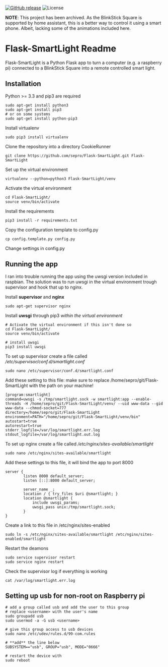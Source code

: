 [![GitHub release](https://img.shields.io/github/release/sepro/Flask-SmartLight.svg)](https://github.com/sepro/Flask-SmartLight) ![License](http://img.shields.io/:license-mit-blue.svg)

**NOTE**: This project has been archived. As the BlinkStick Square is supported by home assistant, this is a better way to control it using a smart phone. Albeit, lacking some of the animations included here. 

Flask-SmartLight Readme
=======================

Flask-SmartLight is a Python Flask app to turn a computer (e.g. a raspberry pi) connected to a BlinkStick Square into
a remote controlled smart light.

Installation
------------

Python >= 3.3 and pip3 are required


    sudo apt-get install python3
    sudo apt-get install pip3
    # or on some systems 
    sudo apt-get install python-pip3
      

Install virtualenv

    sudo pip3 install virtualenv


Clone the repository into a directory CookieRunner

    git clone https://github.com/sepro/Flask-SmartLight.git Flask-SmartLight

Set up the virtual environment
  
    virtualenv --python=python3 Flask-SmartLight/venv

Activate the virtual environment

    cd Flask-SmartLight/
    source venv/bin/activate

Install the requirements

    pip3 install -r requirements.txt

Copy the configuration template to config.py

    cp config.template.py config.py

Change settings in config.py

Running the app
---------------

I ran into trouble running the app using the uwsgi version included in raspbian. The solution was to run uwsgi in the
virtual environment trough supervisor and hook that up to nginx.

Install **supervisor** and **nginx**

    sudo apt-get supervisor nginx
    
Install **uwsgi** through pip3 *within the virtual environment*

    # Activate the virtual environment if this isn't done so
    cd Flask-SmartLight/
    source venv/bin/activate

    # install uwsgi
    pip3 install uwsgi
    
To set up supervisor create a file called */etc/supervisor/conf.d/smartlight.conf*

    sudo nano /etc/supervisor/conf.d/smartlight.conf
    
Add these setting to this file: make sure to replace /home/sepro/git/Flask-SmartLight with the path on your machine!

    [program:smartlight]
    command=uwsgi -s /tmp/smartlight.sock -w smartlight:app --enable-threads -H /home/sepro/git/Flask-SmartLight/venv/ --uid www-data --gid www-data --chmod-socket=777
    directory=/home/sepro/git/Flask-SmartLight
    environment=PATH="/home/sepro/git/Flask-SmartLight/venv/bin"
    autostart=true
    autorestart=true
    stderr_logfile=/var/log/smartlight.err.log
    stdout_logfile=/var/log/smartlight.out.log


To set up nginx create a file called */etc/nginx/sites-available/smartlight*

    sudo nano /etc/nginx/sites-available/smartlight

Add these settings to this file, it will bind the app to port 8000


    server {
            listen 8000 default_server;
            listen [::]:8000 default_server;
    
            server_name _;
            location / { try_files $uri @smartlight; }
            location @smartlight {
                include uwsgi_params;
                uwsgi_pass unix:/tmp/smartlight.sock;
            }
    }

Create a link to this file in /etc/nginx/sites-enabled

    sudo ln -s /etc/nginx/sites-available/smartlight /etc/nginx/sites-enabled/smartlight
    
Restart the deamons
  
    sudo service supervisor restart
    sudo service nginx restart
    
Check the supervisor log if everything is working

    cat /var/log/smartlight.err.log


Setting up usb for non-root on Raspberry pi
-------------------------------------------

    # add a group called usb and add the user to this group
    # replace <username> with the user's name
    sudo groupadd usb
    sudo usermod -a -G usb <username>
    
    # give this group access to usb devices
    sudo nano /etc/udev/rules.d/99-com.rules
    
    # **add** the line below
    SUBSYSTEM=="usb", GROUP="usb", MODE="0666"
    
    # restart the device with
    sudo reboot
    
